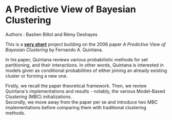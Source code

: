 # A Predictive View of Bayesian Clustering

Authors : Bastien Billot and Rémy Deshayes

This is a **<ins>very short</ins>** project building on the 2006 paper *A Predictive View of Bayesian Clustering* by Fernando A. Quintana.      

In his paper, Quintana reviews various probabilistic methods for set partitioning, and their interactions. In other words, Quintana is interested in models given as conditional probabilities of either joining an already existing cluster or forming a new one.     

Firstly, we recall the paper theoretical framework. Then, we review Quintana's implementations and results - notably, the various Model-Based Clustering (MBC) initializations.      
Secondly, we move away from the paper per se and introduce two MBC implementations before comparing them with traditional clustering methods.

